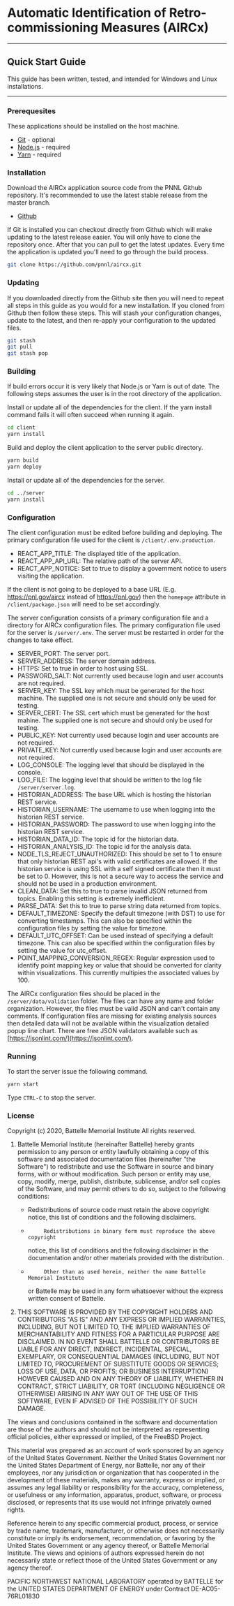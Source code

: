 # Automatic Identification of Retro-commissioning Measures (AIRCx)

---

## Quick Start Guide

This guide has been written, tested, and intended for Windows and Linux installations.

---

### Prerequesites

These applications should be installed on the host machine.

- [Git](https://git-scm.com/) - optional
- [Node.js](https://nodejs.org/) - required
- [Yarn](https://yarnpkg.com/) - required

### Installation

Download the AIRCx application source code from the PNNL Github repository. It's recommended to use the latest stable release from the master branch.

- [Github](https://github.com/pnnl/aircx/tree/master/)

If Git is installed you can checkout directly from Github which will make updating to the latest release easier. You will only have to clone the repository once. After that you can pull to get the latest updates. Every time the application is updated you'll need to go through the build process.

```bash
git clone https://github.com/pnnl/aircx.git
```

### Updating

If you downloaded directly from the Github site then you will need to repeat all steps in this guide as you would for a new installation. If you cloned from Github then follow these steps. This will stash your configuration changes, update to the latest, and then re-apply your configuration to the updated files.

```bash
git stash
git pull
git stash pop
```

### Building

If build errors occur it is very likely that Node.js or Yarn is out of date. The following steps assumes the user is in the root directory of the application.

Install or update all of the dependencies for the client. If the yarn install command fails it will often succeed when running it again.

```bash
cd client
yarn install
```

Build and deploy the client application to the server public directory.

```bash
yarn build
yarn deploy
```

Install or update all of the dependencies for the server.

```bash
cd ../server
yarn install
```

### Configuration

The client configuration must be edited before building and deploying. The primary configuration file used for the client is `/client/.env.production`.

- REACT_APP_TITLE: The displayed title of the application.
- REACT_APP_API_URL: The relative path of the server API.
- REACT_APP_NOTICE: Set to true to display a government notice to users visiting the application.

If the client is not going to be deployed to a base URL (E.g. https://pnl.gov/aircx instead of https://pnl.gov) then the `homepage` attribute in `/client/package.json` will need to be set accordingly.

The server configuration consists of a primary configuration file and a directory for AIRCx configuration files. The primary configuration file used for the server is `/server/.env`. The server must be restarted in order for the changes to take effect.

- SERVER_PORT: The server port.
- SERVER_ADDRESS: The server domain address.
- HTTPS: Set to true in order to host using SSL.
- PASSWORD_SALT: Not currently used because login and user accounts are not required.
- SERVER_KEY: The SSL key which must be generated for the host machine. The supplied one is not secure and should only be used for testing.
- SERVER_CERT: The SSL cert which must be generated for the host mahine. The supplied one is not secure and should only be used for testing.
- PUBLIC_KEY: Not currently used because login and user accounts are not required.
- PRIVATE_KEY: Not currently used because login and user accounts are not required.
- LOG_CONSOLE: The logging level that should be displayed in the console.
- LOG_FILE: The logging level that should be written to the log file `/server/server.log`.
- HISTORIAN_ADDRESS: The base URL which is hosting the historian REST service.
- HISTORIAN_USERNAME: The username to use when logging into the historian REST service.
- HISTORIAN_PASSWORD: The password to use when logging into the historian REST service.
- HISTORIAN_DATA_ID: The topic id for the historian data.
- HISTORIAN_ANALYSIS_ID: The topic id for the analysis data.
- NODE_TLS_REJECT_UNAUTHORIZED: This should be set to 1 to ensure that only historian REST api's with valid certificates are allowed. If the historian service is using SSL with a self signed certificate then it must be set to 0. However, this is not a secure way to access the service and should not be used in a production environment.
- CLEAN_DATA: Set this to true to parse invalid JSON returned from topics. Enabling this setting is extremely inefficient.
- PARSE_DATA: Set this to true to parse string data returned from topics.
- DEFAULT_TIMEZONE: Specify the default timezone (with DST) to use for converting timestamps. This can also be specified within the configuration files by setting the value for timezone.
- DEFAULT_UTC_OFFSET: Can be used instead of specifying a default timezone. This can also be specified within the configuration files by setting the value for utc_offset.
- POINT_MAPPING_CONVERSION_REGEX: Regular expression used to identify point mapping key or value that should be converted for clarity within visualizations. This currently multipies the associated values by 100.

The AIRCx configuration files should be placed in the `/server/data/validation` folder. The files can have any name and folder organization. However, the files must be valid JSON and can't contain any comments. If configuration files are missing for existing analysis sources then detailed data will not be available within the visualization detailed popup line chart. There are free JSON validators available such as [https://jsonlint.com/](https://jsonlint.com/).

### Running

To start the server issue the following command.

```bash
yarn start
```

Type `CTRL-C` to stop the server.

### License

Copyright (c) 2020, Battelle Memorial Institute
All rights reserved.

1.  Battelle Memorial Institute (hereinafter Battelle) hereby grants
    permission to any person or entity lawfully obtaining a copy of this
    software and associated documentation files (hereinafter "the Software")
    to redistribute and use the Software in source and binary forms, with or
    without modification. Such person or entity may use, copy, modify, merge,
    publish, distribute, sublicense, and/or sell copies of the Software, and
    may permit others to do so, subject to the following conditions:

    - Redistributions of source code must retain the above copyright notice,
      this list of conditions and the following disclaimers.

    -          Redistributions in binary form must reproduce the above copyright

      notice, this list of conditions and the following disclaimer in the
      documentation and/or other materials provided with the distribution.

    -          Other than as used herein, neither the name Battelle Memorial Institute
      or Battelle may be used in any form whatsoever without the express
      written consent of Battelle.

2.  THIS SOFTWARE IS PROVIDED BY THE COPYRIGHT HOLDERS AND CONTRIBUTORS "AS IS"
    AND ANY EXPRESS OR IMPLIED WARRANTIES, INCLUDING, BUT NOT LIMITED TO, THE
    IMPLIED WARRANTIES OF MERCHANTABILITY AND FITNESS FOR A PARTICULAR PURPOSE
    ARE DISCLAIMED. IN NO EVENT SHALL BATTELLE OR CONTRIBUTORS BE LIABLE FOR
    ANY DIRECT, INDIRECT, INCIDENTAL, SPECIAL, EXEMPLARY, OR CONSEQUENTIAL
    DAMAGES (INCLUDING, BUT NOT LIMITED TO, PROCUREMENT OF SUBSTITUTE GOODS OR
    SERVICES; LOSS OF USE, DATA, OR PROFITS; OR BUSINESS INTERRUPTION) HOWEVER
    CAUSED AND ON ANY THEORY OF LIABILITY, WHETHER IN CONTRACT, STRICT
    LIABILITY, OR TORT (INCLUDING NEGLIGENCE OR OTHERWISE) ARISING IN ANY WAY
    OUT OF THE USE OF THIS SOFTWARE, EVEN IF ADVISED OF THE POSSIBILITY OF SUCH
    DAMAGE.

The views and conclusions contained in the software and documentation are those
of the authors and should not be interpreted as representing official policies,
either expressed or implied, of the FreeBSD Project.

This material was prepared as an account of work sponsored by an agency of the
United States Government. Neither the United States Government nor the United
States Department of Energy, nor Battelle, nor any of their employees, nor any
jurisdiction or organization that has cooperated in the development of these
materials, makes any warranty, express or implied, or assumes any legal
liability or responsibility for the accuracy, completeness, or usefulness or
any information, apparatus, product, software, or process disclosed, or
represents that its use would not infringe privately owned rights.

Reference herein to any specific commercial product, process, or service by
trade name, trademark, manufacturer, or otherwise does not necessarily
constitute or imply its endorsement, recommendation, or favoring by the
United States Government or any agency thereof, or Battelle Memorial Institute.
The views and opinions of authors expressed herein do not necessarily state or
reflect those of the United States Government or any agency thereof.

PACIFIC NORTHWEST NATIONAL LABORATORY
operated by
BATTELLE for the UNITED STATES DEPARTMENT OF ENERGY
under Contract DE-AC05-76RL01830
